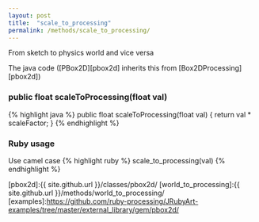 ```yaml
---
layout: post
title:  "scale_to_processing"
permalink: /methods/scale_to_processing/
---
```

From sketch to physics world and vice versa

The java code ([PBox2D][pbox2d] inherits this from [Box2DProcessing][pbox2d])
### public float scaleToProcessing(float val) ###
{% highlight java %}
public float scaleToProcessing(float val) {
        return val * scaleFactor;
}
{% endhighlight %}

### Ruby usage ###
Use camel case
{% highlight ruby %}
scale_to_processing(val)
{% endhighlight %}

[pbox2d]:{{ site.github.url }}/classes/pbox2d/
[world_to_processing]:{{ site.github.url }}/methods/world_to_processing/
[examples]:https://github.com/ruby-processing/JRubyArt-examples/tree/master/external_library/gem/pbox2d/
